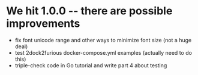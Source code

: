 # We hit 1.0.0 -- there are possible improvements
- fix font unicode range and other ways to minimize font size (not a huge deal)
- test 2dock2furious docker-compose.yml examples (actually need to do this)
- triple-check code in Go tutorial and write part 4 about testing
